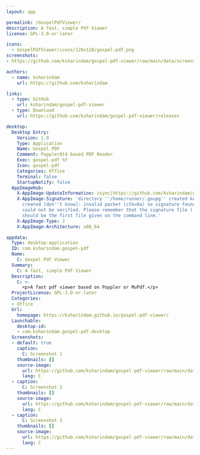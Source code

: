 ```yaml
---
layout: app

permalink: /GospelPdfViewer/
description: A fast, simple Pdf Viewer
license: GPL-3.0-or-later

icons:
  - GospelPdfViewer/icons/128x128/gospel-pdf.png
screenshots:
- https://github.com/ksharindam/gospel-pdf-viewer/raw/main/data/screenshots/Screenshot1.jpg

authors:
  - name: ksharindam
    url: https://github.com/ksharindam

links:
  - type: GitHub
    url: ksharindam/gospel-pdf-viewer
  - type: Download
    url: https://github.com/ksharindam/gospel-pdf-viewer/releases

desktop:
  Desktop Entry:
    Version: 1.0
    Type: Application
    Name: Gospel PDF
    Comment: PopplerQt4 based PDF Reader
    Exec: gospel-pdf %f
    Icon: gospel-pdf
    Categories: Office
    Terminal: false
    StartupNotify: false
  AppImageHub:
    X-AppImage-UpdateInformation: zsync|https://github.com/ksharindam/gospel-pdf-viewer/releases/latest/download/Gospel_PDF-x86_64.AppImage.zsync
    X-AppImage-Signature: 'directory ''/home/runner/.gnupg'' created keybox ''/home/runner/.gnupg/pubring.kbx''
      created [don''t know]: invalid packet (ctb=0a) no signature found the signature
      could not be verified. Please remember that the signature file (.sig or .asc)
      should be the first file given on the command line.'
    X-AppImage-Type: 2
    X-AppImage-Architecture: x86_64

appdata:
  Type: desktop-application
  ID: com.ksharindam.gospel-pdf
  Name:
    C: Gospel Pdf Viewer
  Summary:
    C: A fast, simple Pdf Viewer
  Description:
    C: >-
      <p>A fast pdf viewer based on Poppler or MuPdf.</p>
  ProjectLicense: GPL-3.0-or-later
  Categories:
  - Office
  Url:
    homepage: https://ksharindam.github.io/gospel-pdf-viewer/
  Launchable:
    desktop-id:
    - com.ksharindam.gospel-pdf.desktop
  Screenshots:
  - default: true
    caption:
      C: Screenshot 1
    thumbnails: []
    source-image:
      url: https://github.com/ksharindam/gospel-pdf-viewer/raw/main/data/screenshots/Screenshot1.jpg
      lang: C
  - caption:
      C: Screenshot 2
    thumbnails: []
    source-image:
      url: https://github.com/ksharindam/gospel-pdf-viewer/raw/main/data/screenshots/Screenshot2.jpg
      lang: C
  - caption:
      C: Screenshot 3
    thumbnails: []
    source-image:
      url: https://github.com/ksharindam/gospel-pdf-viewer/raw/main/data/screenshots/Screenshot3.jpg
      lang: C
---
```

